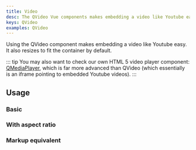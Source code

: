 ```yaml
---
title: Video
desc: The QVideo Vue components makes embedding a video like Youtube easy. It also resizes to fit the container by default.
keys: QVideo
examples: QVideo
---
```


Using the QVideo component makes embedding a video like Youtube easy. It also resizes to fit the container by default.

::: tip
You may also want to check our own HTML 5 video player component: [QMediaPlayer](https://github.com/quasarframework/app-extension-qmediaplayer), which is far more advanced than QVideo (which essentially is an iframe pointing to embedded Youtube videos).
:::

<doc-api file="QVideo" />

## Usage

### Basic
<doc-example title="Basic" file="Basic" />

### With aspect ratio

<doc-example title="With aspect ratio" file="Ratio" />

### Markup equivalent
<doc-example title="HTML markup" file="HtmlMarkup" />
